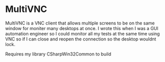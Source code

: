 # MultiVNC
MultiVNC is a VNC client that allows multiple screens to be on the same window for moniter many desktops at once. I wrote this when I was a GUI automation engineer so I could monitor all my tests at the same time using VNC so if I can close and reopen the connection so the desktop wouldnt lock.

Requires my library CSharpWin32Common to build

